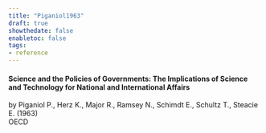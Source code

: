 ```yaml
---
title: "Piganiol1963"
draft: true
showthedate: false
enabletoc: false
tags:
- reference
---
```


#### **Science and the Policies of Governments: The Implications of Science and Technology for National and International Affairs**     
by Piganiol P., Herz K., Major R., Ramsey N., Schimdt E., Schultz T., Steacie E. (1963)         
OECD      


